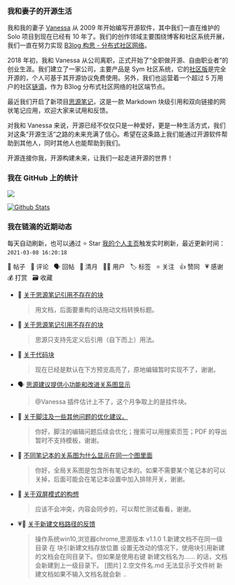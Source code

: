 ### 我和妻子的开源生活

我和我的妻子 [Vanessa](https://github.com/Vanessa219) 从 2009 年开始编写开源软件，其中我们一直在维护的 Solo 项目到现在已经有 10 年了。我们的创作领域主要围绕博客和社区系统开展，我们一直在努力实现 [B3log 构思 - 分布式社区网络](https://ld246.com/article/1546941897596)。

2018 年初，我和 Vanessa 从公司离职，正式开始了“全职做开源、自由职业者”的创业生涯。我们建立了一家公司，主要产品是 Sym 社区系统，它的[社区版](https://github.com/88250/symphony)是完全开源的，个人可基于其开源协议免费使用。另外，我们也运营着一个超过 5 万用户的社区[链滴](https://ld246.com)，作为 B3log 分布式社区网络的社区端节点。

最近我们开启了新项目[思源笔记](https://github.com/siyuan-note/siyuan)，这是一款 Markdown 块级引用和双向链接的网状笔记应用，欢迎大家来试用和反馈。

对我和 Vanessa 来说，开源已经不仅仅只是一种爱好，更是一种生活方式，我们对这条“开源生活”之路的未来充满了信心。希望在这条路上我们能通过开源软件帮助到其他人，同时其他人也能帮助到我们。

开源连接你我，开源构建未来，让我们一起走进开源的世界！

### 我在 GitHub 上的统计

<a title="Hits" target="_blank" href="https://github.com/88250/88250"><img src="https://hits.b3log.org/88250/88250.svg"></a>

[![Github Stats](https://github-readme-stats.vercel.app/api?username=88250&theme=tokyonight&show_icons=true)](https://github.com/88250)

<!--events start -->

### 我在链滴的近期动态

每天自动刷新，也可以通过 ⭐️ Star [我的个人主页](https://github.com/88250/88250)触发实时刷新，最近更新时间：`2021-03-08 16:20:18`

📝 帖子 &nbsp; 💬 评论 &nbsp; 🗣 回帖 &nbsp; 🌙 清月 &nbsp; 👨‍💻 用户 &nbsp; 🏷️ 标签 &nbsp; ⭐️ 关注 &nbsp; 👍 赞同 &nbsp; 💗 感谢 &nbsp; 💰 打赏 &nbsp; 🗃 收藏

* 💬 [关于思源笔记引用不存在的块](https://ld246.com/article/1615185768037/comment/1615191328312#comments)

  > 用文档，后面要重构的话拖动文档转换标题。
* 💬 [关于思源笔记引用不存在的块](https://ld246.com/article/1615185768037/comment/1615188962130#comments)

  > 思源只支持先定义后引用（自下而上）用法。
* 💬 [关于代码块](https://ld246.com/article/1615183225285/comment/1615188880380#comments)

  > 现在已经是默认在下方预览高亮了，原地编辑暂时实现不了，谢谢。
* 🗣 [思源建议提供小功能和改进关系图显示](https://ld246.com/article/1615134268498/comment/1615169745666#comments)

  > @Vanessa 插件估计上不了，这个月争取上的是挂件块。
* 💬 [关于脚注及一些其他问题的优化建议。](https://ld246.com/article/1615169674447/comment/1615171423190#comments)

  > 你好，脚注的编辑问题后续会优化；搜索可以用搜索页签；PDF 的导出暂时不支持模板，谢谢。
* 💬 [不同笔记本的关系图为什么显示在同一个图里面](https://ld246.com/article/1615134948287/comment/1615135325171#comments)

  > 你好，全局关系图是包含所有笔记本的。如果不需要某个笔记本的可以关掉，后面可能会在笔记本设置中加入排除开关，谢谢。
* 💬 [关于双屏模式的构想](https://ld246.com/article/1614927762533/comment/1615133636511#comments)

  > 应该不会冲突，内容会同步的，可以帮忙测试看看，谢谢。
* 💗📝 [关于新建文档路径的反馈](https://ld246.com/article/1615055077767)

  > 操作系统win10,浏览器chrome,思源版本 v1.1.0 1.新建文档不在同一级目录 在 块引新建文档存放位置 设置无改动的情况下，使用块引用新建的文档会在同目录下。但如果是使用右键 新建文档名为…… 的话，文档会新建到上一级目录下。 [图片] 2.空文件名.md 无法显示于文件树 新建文档如果不输入文档名就会新 ..


<!--events end -->
